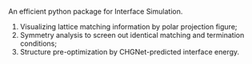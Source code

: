 An efficient python package for Interface Simulation.

1. Visualizing lattice matching information by polar projection figure;
2. Symmetry analysis to screen out identical matching and termination conditions;
3. Structure pre-optimization by CHGNet-predicted interface energy.
